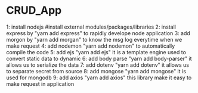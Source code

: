 # CRUD_App

1: install nodejs
                  #install external modules/packages/libraries
2: install express by "yarn add express" to rapidly develope node application
3: add morgon by "yarn add morgan" to know the msg log everytime when we make request
4: add nodemon "yarn add nodemon"  to automatically compile the code
5: add ejs "yarn add ejs" it is a template engine used to convert static data to dynamic
6: add body parse "yarn add body-parser" it allows us to serialize the data
7: add dotenv "yarn add dotenv" it allows us to separate secret from source
8: add mongose "yarn add mongose" it is used for mongodb
9: add axios "yarn add axios" this library make it easy to make request in application



